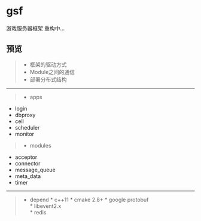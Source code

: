 # gsf

游戏服务器框架 重构中...

预览
--------
> * 框架的驱动方式
> * Module之间的通信
> * 部署分布式结构

--------
> * apps
   * login
   * dbproxy
   * cell
   * scheduler
   * monitor
> * modules
   * acceptor
   * connector
   * message_queue
   * meta_data
   * timer
    
--------

> * depend
    * c++11
    * cmake 2.8+
    * google protobuf   
    * libevent2.x       
    * redis
    

